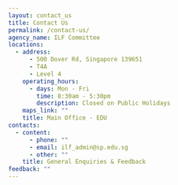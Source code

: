 ```yaml
---
layout: contact_us
title: Contact Us
permalink: /contact-us/
agency_name: ILF Committee
locations:
  - address:
      - 500 Dover Rd, Singapore 139651
      - T4A
      - Level 4
    operating_hours:
      - days: Mon - Fri
        time: 8:30am - 5:30pm
        description: Closed on Public Holidays
    maps_link: ""
    title: Main Office - EDU
contacts:
  - content:
      - phone: ""
      - email: ilf_admin@sp.edu.sg
      - other: ""
    title: General Enquiries & Feedback
feedback: ""
---
```

